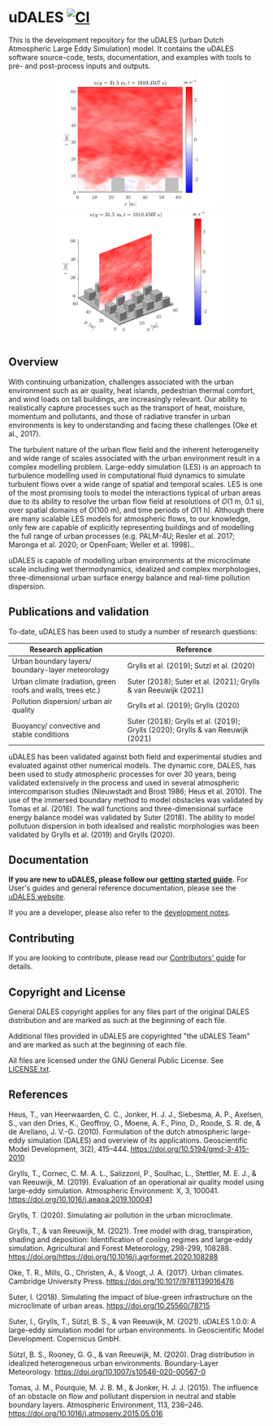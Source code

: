 # uDALES [![CI](https://github.com/uDALES/u-dales/workflows/CI/badge.svg)](https://github.com/uDALES/u-dales/actions)

This is the development repository for the uDALES (urban Dutch Atmospheric Large Eddy Simulation) model. It contains the uDALES software source-code, tests, documentation, and examples with tools to pre- and post-process inputs and outputs.

<div align="center">
<img src="docs/assets/images/fielddump_slice_2D.102.png" alt="uDALES" height="256">
<img src="docs/assets/images/fielddump_slice_3D.102.png" alt="uDALES" height="256"> 
</div>

## Overview

With continuing urbanization, challenges associated with the urban environment such as air quality, heat islands, pedestrian thermal comfort, and wind loads on tall buildings, are increasingly relevant. Our ability to realistically capture processes such as the transport of heat, moisture, momentum and pollutants, and those of radiative transfer in urban environments is key to understanding and facing these challenges (Oke et al., 2017).

The turbulent nature of the urban flow field and the inherent heterogeneity and wide range of scales associated with the urban environment result in a complex modelling problem. Large-eddy simulation (LES) is an approach to turbulence modelling used in computational fluid dynamics to simulate turbulent flows over a wide range of spatial and temporal scales. LES is one of the most promising tools to model the interactions typical of urban areas due to its ability to resolve the urban flow field at resolutions of _O_(1 m, 0.1 s), over spatial domains of _O_(100 m), and time periods of _O_(1 h). Although there are many scalable LES models for atmospheric flows, to our knowledge, only few are capable of explicitly representing buildings and of modelling the full range of urban processes (e.g. PALM-4U; Resler et al. 2017; Maronga et al. 2020; or OpenFoam; Weller et al. 1998)..

uDALES is capable of modelling urban environments at the microclimate scale including wet thermodynamics, idealized and complex morphologies, three-dimensional urban surface energy balance and real-time pollution dispersion.

## Publications and validation

To-date, uDALES has been used to study a number of research questions:

| Research application                                         | Reference                                                                       |
| ------------------------------------------------------------ | ------------------------------------------------------------------------------- |
| Urban boundary layers/ boundary-layer meteorology            | Grylls et al. (2019); Sutzl et al. (2020)                                       |
| Urban climate (radiation, green roofs and walls, trees etc.) | Suter (2018); Suter et al. (2021); Grylls & van Reeuwijk (2021)                 |
| Pollution dispersion/ urban air quality                      | Grylls et al. (2019);  Grylls (2020)                                            |
| Buoyancy/ convective and stable conditions                   | Suter (2018); Grylls et al. (2019); Grylls (2020); Grylls & van Reeuwijk (2021) |

uDALES has been validated against both field and experimental studies and evaluated against other numerical models. The dynamic core, DALES, has been used to study atmospheric processes for over 30 years, being validated extensively in the process and used in several atmospheric intercomparison studies (Nieuwstadt and Brost 1986; Heus et al. 2010). The use of the immersed boundary method to model obstacles was validated by Tomas et al. (2016). The wall functions and three-dimensional surface energy balance model was validated by Suter (2018). The ability to model pollutuon dispersion in both idealised and realistic morphologies was been validated by Grylls et al. (2019) and Grylls (2020).

## Documentation

**If you are new to uDALES, please follow our [getting started guide](https://udales.github.io/u-dales/udales-getting-started).** For User's guides and general reference documentation, please see the [uDALES website](https://udales.github.io/u-dales/).

If you are a developer, please also refer to the [development notes](DEVELOP.md).

## Contributing

If you are looking to contribute, please read our [Contributors' guide](CONTRIBUTING.md) for details.

## Copyright and License

General DALES copyright applies for any files part of the original DALES distribution and are marked as such at the beginning of each file.

Additional files provided in uDALES are copyrighted "the uDALES Team" and are marked as such at the beginning of each file.

All files are licensed under the GNU General Public License. See [LICENSE.txt](LICENSE.txt).

## References

Heus, T., van Heerwaarden, C. C., Jonker, H. J. J., Siebesma, A. P., Axelsen, S., van den Dries, K., Geoffroy, O., Moene, A. F., Pino, D., Roode, S. R. de, & de Arellano, J. V.-G. (2010). Formulation of the dutch atmospheric large-eddy simulation (DALES) and overview of its applications. Geoscientific Model Development, 3(2), 415–444. https://doi.org/10.5194/gmd-3-415-2010

Grylls, T., Cornec, C. M. A. L., Salizzoni, P., Soulhac, L., Stettler, M. E. J., & van Reeuwijk, M. (2019). Evaluation of an operational air quality model using large-eddy simulation. Atmospheric Environment: X, 3, 100041. https://doi.org/10.1016/j.aeaoa.2019.100041

Grylls, T. (2020). Simulating air pollution in the urban microclimate.

Grylls, T., & van Reeuwijk, M. (2021). Tree model with drag, transpiration, shading and deposition: Identification of cooling regimes and large-eddy simulation. Agricultural and Forest Meteorology, 298-299, 108288. https://doi.org/https://doi.org/10.1016/j.agrformet.2020.108288

Oke, T. R., Mills, G., Christen, A., & Voogt, J. A. (2017). Urban climates. Cambridge University Press. https://doi.org/10.1017/9781139016476

Suter, I. (2018). Simulating the impact of blue-green infrastructure on the microclimate of urban areas. https://doi.org/10.25560/78715

Suter, I., Grylls, T., Sützl, B. S., & van Reeuwijk, M. (2021). uDALES 1.0.0: A large-eddy simulation model for urban environments. In Geoscientific Model Development. Copernicus GmbH.

Sützl, B. S., Rooney, G. G., & van Reeuwijk, M. (2020). Drag distribution in idealized heterogeneous urban environments. Boundary-Layer Meteorology. https://doi.org/10.1007/s10546-020-00567-0

Tomas, J. M., Pourquie, M. J. B. M., & Jonker, H. J. J. (2015). The influence of an obstacle on flow and pollutant dispersion in neutral and stable boundary layers. Atmospheric Environment, 113, 236–246. https://doi.org/10.1016/j.atmosenv.2015.05.016
